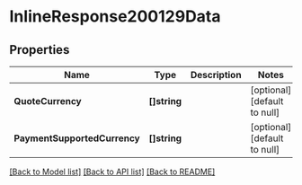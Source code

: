 # InlineResponse200129Data

## Properties
Name | Type | Description | Notes
------------ | ------------- | ------------- | -------------
**QuoteCurrency** | **[]string** |  | [optional] [default to null]
**PaymentSupportedCurrency** | **[]string** |  | [optional] [default to null]

[[Back to Model list]](../README.md#documentation-for-models) [[Back to API list]](../README.md#documentation-for-api-endpoints) [[Back to README]](../README.md)

